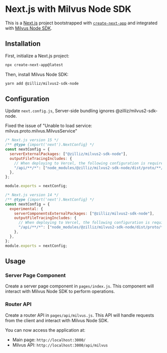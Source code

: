 # Next.js with Milvus Node SDK

This is a [Next.js](https://nextjs.org/) project bootstrapped with [`create-next-app`](https://github.com/vercel/next.js/tree/canary/packages/create-next-app) and integrated with [Milvus Node SDK](https://github.com/milvus-io/milvus-sdk-node).

## Installation

First, initialize a Next.js project:

```bash
npx create-next-app@latest
```

Then, install Milvus Node SDK:

```bash
yarn add @zilliz/milvus2-sdk-node
```

## Configuration

Update `next.config.js`, Server-side bundling ignores @zilliz/milvus2-sdk-node.

Fixed the issue of "Unable to load service: milvus.proto.milvus.MilvusService"

```javascript
/* Next.js version 15 */
/** @type {import('next').NextConfig} */
const nextConfig = {
  serverExternalPackages: ["@zilliz/milvus2-sdk-node"],
  outputFileTracingIncludes: {
    // When deploying to Vercel, the following configuration is required
    "/api/**/*": ["node_modules/@zilliz/milvus2-sdk-node/dist/proto/**/*"],
  },
};

module.exports = nextConfig;
```

```javascript
/* Next.js version 14 */
/** @type {import('next').NextConfig} */
const nextConfig = {
  experimental: {
    serverComponentsExternalPackages: ["@zilliz/milvus2-sdk-node"],
    outputFileTracingIncludes: {
      // When deploying to Vercel, the following configuration is required
      "/api/**/*": ["node_modules/@zilliz/milvus2-sdk-node/dist/proto/**/*"],
    },
  },
};
module.exports = nextConfig;
```

## Usage

### Server Page Component

Create a server page component in `pages/index.js`. This component will interact with Milvus Node SDK to perform operations.

### Router API

Create a router API in `pages/api/milvus.js`. This API will handle requests from the client and interact with Milvus Node SDK.

You can now access the application at:

- Main page: `http://localhost:3000/`
- Milvus API: `http://localhost:3000/api/milvus`

